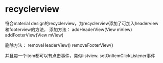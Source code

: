 recyclerview
============

符合material design的recyclerview，为recyclerview添加了可加入headerview和footerview的方法，
添加方法：
addHeaderView(View mView)
addFooterView(View mView)

删除方法：
removeHeaderView()
removeFooterView()

并且每一个item都可以有点击事件，类似listview. setOnItemClickListener事件

